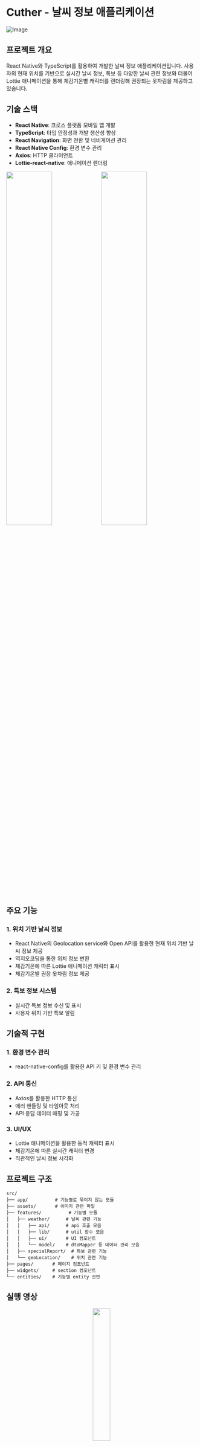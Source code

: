 # Cuther - 날씨 정보 애플리케이션
![Image](https://github.com/user-attachments/assets/55b423cb-5ced-4a09-bcee-3a697681ed42)
## 프로젝트 개요

React Native와 TypeScript를 활용하여 개발한 날씨 정보 애플리케이션입니다. 사용자의 현재 위치를 기반으로 실시간 날씨 정보, 특보 등 다양한 날씨 관련 정보와 더불어 Lottie 애니메이션을 통해 체감기온별 캐릭터를 렌더링해 권장되는 옷차림을 제공하고 있습니다.

## 기술 스택

- **React Native**: 크로스 플랫폼 모바일 앱 개발
- **TypeScript**: 타입 안정성과 개발 생산성 향상
- **React Navigation**: 화면 전환 및 네비게이션 관리
- **React Native Config**: 환경 변수 관리
- **Axios**: HTTP 클라이언트
- **Lottie-react-native**: 애니메이션 렌더링

<img src="https://github.com/user-attachments/assets/ae01e16b-09bf-4aa4-b690-7b7f0beea62e" width="49%"/>
<img src="https://github.com/user-attachments/assets/3d2aa816-602e-4ba5-9891-24940674f387" width="49%"/>

## 주요 기능

### 1. 위치 기반 날씨 정보

- React Native의 Geolocation service와 Open API를 활용한 현재 위치 기반 날씨 정보 제공
- 역지오코딩을 통한 위치 정보 변환
- 체감기온에 따른 Lottie 애니메이션 캐릭터 표시
- 체감기온별 권장 옷차림 정보 제공

### 2. 특보 정보 시스템

- 실시간 특보 정보 수신 및 표시
- 사용자 위치 기반 특보 알림

## 기술적 구현

### 1. 환경 변수 관리

- react-native-config를 활용한 API 키 및 환경 변수 관리

### 2. API 통신

- Axios를 활용한 HTTP 통신
- 에러 핸들링 및 타임아웃 처리
- API 응답 데이터 매핑 및 가공

### 3. UI/UX

- Lottie 애니메이션을 활용한 동적 캐릭터 표시
- 체감기온에 따른 실시간 캐릭터 변경
- 직관적인 날씨 정보 시각화

## 프로젝트 구조

```
src/
├── app/          # 기능별로 묶이지 않는 모듈
├── assets/       # 이미지 관련 파일
├── features/          # 기능별 모듈
│   ├── weather/      # 날씨 관련 기능
│   │   ├── api/      # api 호출 모음
│   │   ├── lib/      # util 함수 모음
│   │   ├── ui/       # UI 컴포넌트
│   │   └── model/    # dtoMapper 등 데이터 관리 모음
│   ├── specialReport/  # 특보 관련 기능
│   └── geoLocation/    # 위치 관련 기능
├── pages/       # 페이지 컴포넌트
├── widgets/     # section 컴포넌트
└── entities/    # 기능별 entity 선언
```

## 실행 영상
<p align="center">
  <img src="https://github.com/user-attachments/assets/57aaa5a5-ffef-47a2-92ff-b99fdd038370" width="30%" />
</p>
